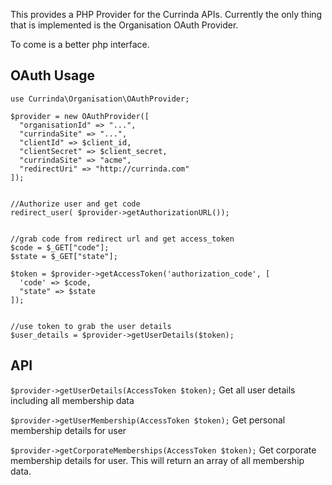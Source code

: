 This provides a PHP Provider for the Currinda APIs. Currently the only thing that is implemented is the Organisation OAuth Provider. 

To come is a better php interface.


## OAuth Usage

    use Currinda\Organisation\OAuthProvider;

    $provider = new OAuthProvider([
      "organisationId" => "...",
      "currindaSite" => "...",
      "clientId" => $client_id,
      "clientSecret" => $client_secret,
      "currindaSite" => "acme",
      "redirectUri" => "http://currinda.com"
    ]);


    //Authorize user and get code
    redirect_user( $provider->getAuthorizationURL());


    //grab code from redirect url and get access_token
    $code = $_GET["code"];
    $state = $_GET["state"];

    $token = $provider->getAccessToken('authorization_code', [
      'code' => $code,
      "state" => $state
    ]);


    //use token to grab the user details
    $user_details = $provider->getUserDetails($token);

## API

```$provider->getUserDetails(AccessToken $token);```
Get all user details including all membership data


```$provider->getUserMembership(AccessToken $token);```
Get personal membership details for user

```$provider->getCorporateMemberships(AccessToken $token);```
Get corporate membership details for user. This will return an array of all membership data.

